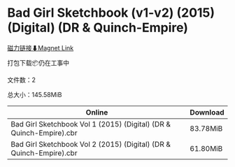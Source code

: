 # Bad Girl Sketchbook (v1-v2) (2015) (Digital) (DR & Quinch-Empire)

[磁力链接⬇Magnet Link](magnet:?xt=urn:btih:2020cb2b55c6792e49e681b10871c6f5eeb18164&dn=Bad%20Girl%20Sketchbook%20%28v1-v2%29%20%282015%29%20%28Digital%29%20%28DR%20%26%20Quinch-Empire%29)

打包下载📦仍在工事中

文件数：2

总大小：145.58MiB

Online | Download
--- | ---
Bad Girl Sketchbook Vol 1 (2015) (Digital) (DR & Quinch-Empire).cbr | 83.78MiB
Bad Girl Sketchbook Vol 2 (2015) (Digital) (DR & Quinch-Empire).cbr | 61.80MiB
